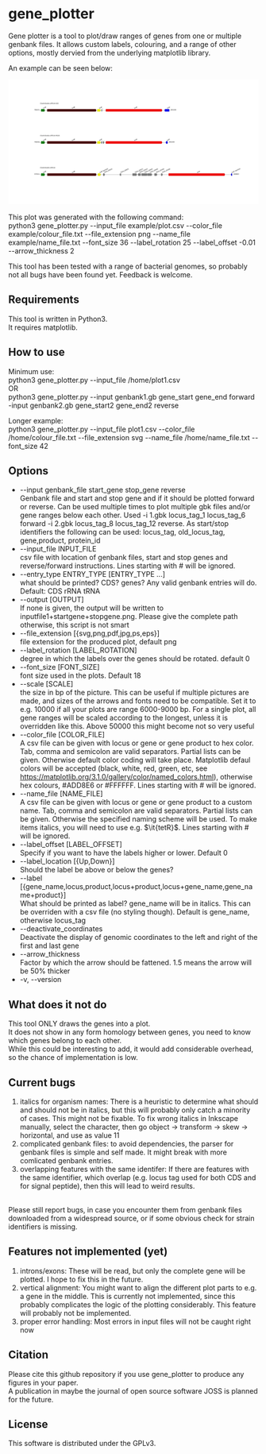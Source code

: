 # gene_plotter
Gene plotter is a tool to plot/draw ranges of genes from one or multiple genbank files.
It allows custom labels, colouring, and a range of other options, mostly dervied from the underlying matplotlib library.

An example can be seen below:<br/>

![example output of gene_plotter](/example/Clostridium_difficile_paloc.png)

This plot was generated with the following command:<br/>
python3 gene_plotter.py --input_file example/plot.csv --color_file example/colour_file.txt --file_extension png --name_file example/name_file.txt --font_size 36 --label_rotation 25 --label_offset -0.01 --arrow_thickness 2<br/>

This tool has been tested with a range of bacterial genomes, so probably not all bugs have been found yet. Feedback is welcome.

## Requirements
This tool is written in Python3.<br/>
It requires matplotlib.<br/>

## How to use
Minimum use:<br/>
python3 gene_plotter.py --input_file /home/plot1.csv<br/>
OR <br/>
python3 gene_plotter.py --input genbank1.gb gene_start gene_end forward -input genbank2.gb gene_start2 gene_end2 reverse<br/>

Longer example:<br/>
python3 gene_plotter.py --input_file plot1.csv --color_file /home/colour_file.txt --file_extension svg --name_file /home/name_file.txt --font_size 42

## Options
* --input genbank_file start_gene stop_gene reverse<br/>
                        Genbank file and start and stop gene and if it should
                        be plotted forward or reverse. Can be used multiple
                        times to plot multiple gbk files and/or gene ranges
                        below each other. Used -i 1.gbk locus_tag_1
                        locus_tag_6 forward -i 2.gbk locus_tag_8 locus_tag_12
                        reverse.
                        As start/stop identifiers the following can be used:
                        locus_tag, old_locus_tag, gene,product, protein_id
*  --input_file INPUT_FILE<br/>
                        csv file with location of genbank files, start and
                        stop genes and reverse/forward instructions. Lines starting with # will be ignored.
*  --entry_type ENTRY_TYPE [ENTRY_TYPE ...]<br/>
                        what should be printed? CDS? genes? Any valid genbank
                        entries will do. Default: CDS rRNA tRNA
*  --output [OUTPUT]<br/>
                        If none is given, the output will be written to
                        inputfile1+startgene+stopgene.png. Please give the
                        complete path otherwise, this script is not smart
*  --file_extension [{svg,png,pdf,jpg,ps,eps}]<br/>
                        file extension for the produced plot, default png
*  --label_rotation [LABEL_ROTATION]<br/>
                        degree in which the labels over the genes should be
                        rotated. default 0
*  --font_size [FONT_SIZE]<br/>
                        font size used in the plots. Default 18
*  --scale [SCALE]<br/>
                        the size in bp of the picture. This can be useful if
                        multiple pictures are made, and sizes of the arrows
                        and fonts need to be compatible. Set it to e.g. 10000
                        if all your plots are range 6000-9000 bp. For a single
                        plot, all gene ranges will be scaled according to the
                        longest, unless it is overridden like this. Above 50000 
                        this might become not so very useful
*  --color_file [COLOR_FILE]<br/>
                        A csv file can be given with locus or gene or gene
                        product to hex color. Tab, comma and semicolon are
                        valid separators. Partial lists can be given.
                        Otherwise default color coding will take place.
                        Matplotlib defaul colors will be accepted (black, white, red, green, etc, see https://matplotlib.org/3.1.0/gallery/color/named_colors.html),
                        otherwise hex colours, #ADD8E6 or #FFFFFF.  Lines starting with # will be ignored.
*  --name_file [NAME_FILE]<br/>
                        A csv file can be given with locus or gene or gene
                        product to a custom name. Tab, comma and semicolon are
                        valid separators. Partial lists can be given.
                        Otherwise the specified naming scheme will be used. 
                        To make items italics, you will need to use
                        e.g. $\it{tetR}$. Lines starting with # will be ignored.
*  --label_offset [LABEL_OFFSET]<br/>
                        Specify if you want to have the labels higher or
                        lower. Default 0
*  --label_location [{Up,Down}]<br/>
                        Should the label be above or below the genes?
*  --label [{gene_name,locus,product,locus+product,locus+gene_name,gene_name+product}]<br/>
                        What should be printed as label? gene_name will be in
                        italics. This can be overriden with a csv file (no
                        styling though). Default is gene_name, otherwise locus_tag
*  --deactivate_coordinates<br/>
                        Deactivate the display of genomic coordinates to the
                        left and right of the first and last gene
*  --arrow_thickness<br/>
                        Factor by which the arrow should be fattened. 1.5 means the arrow will be 50% thicker                      
*  -v, --version<br/>                        

## What does it not do
This tool ONLY draws the genes into a plot.<br/>
It does not show in any form homology between genes, you need to know which genes belong to each other.<br/>
While this could be interesting to add, it would add considerable overhead, so the chance of implementation is low.<br/>

## Current bugs
1. italics for organism names: There is a heuristic to determine what should and should not be in italics, but this will probably only catch a minority of cases. This might not be fixable. To fix wrong italics in Inkscape manually, select the character, then go object -> transform -> skew -> horizontal, and use as value 11
1. complicated genbank files: to avoid dependencies, the parser for genbank files is simple and self made. It might break with more comlicated genbank entries.
1. overlapping features with the same identifer: If there are features with the same identifier, which overlap (e.g. locus tag used for both CDS and for signal peptide), then this will lead to weird results.
<br/>
Please still report bugs, in case you encounter them from genbank files downloaded from a widespread source, or if some obvious check for strain identifiers is missing. 

## Features not implemented (yet)
1. introns/exons: These will be read, but only the complete gene will be plotted. I hope to fix this in the future.
1. vertical alignment: You might want to align the different plot parts to e.g. a gene in the middle. This is currently not implemented, since this probably complicates the logic of the plotting considerably. This feature will probably not be implemented.
1. proper error handling: Most errors in input files will not be caught right now

## Citation
Please cite this github repository if you use gene_plotter to produce any figures in your paper.<br/>
A publication in maybe the journal of open source software JOSS is planned for the future.<br/>

## License
This software is distributed under the GPLv3.<br/>


